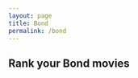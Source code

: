 ```yaml
---
layout: page
title: Bond
permalink: /bond
---
```


## Rank your Bond movies

<div data-paperform-id="hcyef1ml" data-takeover="0"></div><script>(function() { var script = document.createElement('script'); script.src = "https://paperform.co/__embed.min.js";document.body.appendChild(script); })()</script>





